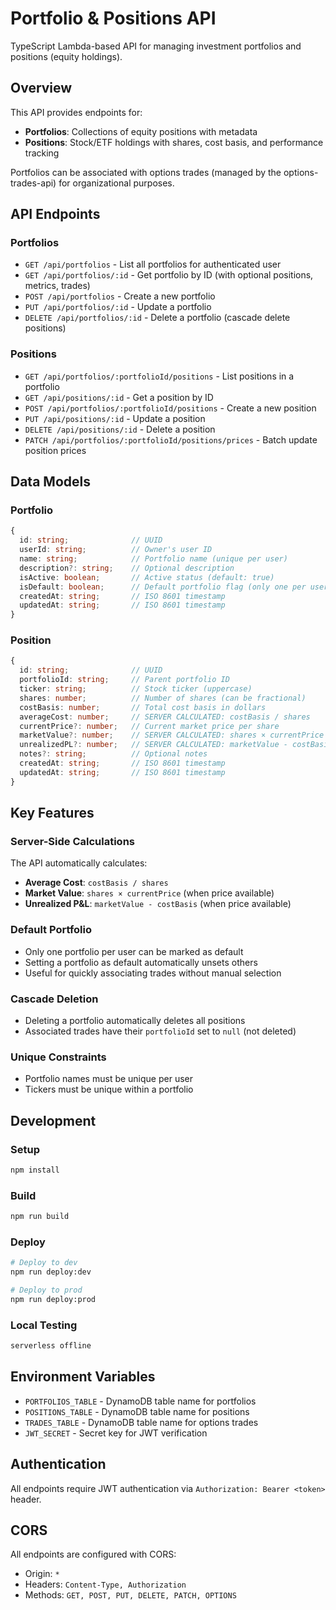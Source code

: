 # Portfolio & Positions API

TypeScript Lambda-based API for managing investment portfolios and positions (equity holdings).

## Overview

This API provides endpoints for:
- **Portfolios**: Collections of equity positions with metadata
- **Positions**: Stock/ETF holdings with shares, cost basis, and performance tracking

Portfolios can be associated with options trades (managed by the options-trades-api) for organizational purposes.

## API Endpoints

### Portfolios

- `GET /api/portfolios` - List all portfolios for authenticated user
- `GET /api/portfolios/:id` - Get portfolio by ID (with optional positions, metrics, trades)
- `POST /api/portfolios` - Create a new portfolio
- `PUT /api/portfolios/:id` - Update a portfolio
- `DELETE /api/portfolios/:id` - Delete a portfolio (cascade delete positions)

### Positions

- `GET /api/portfolios/:portfolioId/positions` - List positions in a portfolio
- `GET /api/positions/:id` - Get a position by ID
- `POST /api/portfolios/:portfolioId/positions` - Create a new position
- `PUT /api/positions/:id` - Update a position
- `DELETE /api/positions/:id` - Delete a position
- `PATCH /api/portfolios/:portfolioId/positions/prices` - Batch update position prices

## Data Models

### Portfolio
```typescript
{
  id: string;              // UUID
  userId: string;          // Owner's user ID
  name: string;            // Portfolio name (unique per user)
  description?: string;    // Optional description
  isActive: boolean;       // Active status (default: true)
  isDefault: boolean;      // Default portfolio flag (only one per user)
  createdAt: string;       // ISO 8601 timestamp
  updatedAt: string;       // ISO 8601 timestamp
}
```

### Position
```typescript
{
  id: string;              // UUID
  portfolioId: string;     // Parent portfolio ID
  ticker: string;          // Stock ticker (uppercase)
  shares: number;          // Number of shares (can be fractional)
  costBasis: number;       // Total cost basis in dollars
  averageCost: number;     // SERVER CALCULATED: costBasis / shares
  currentPrice?: number;   // Current market price per share
  marketValue?: number;    // SERVER CALCULATED: shares × currentPrice
  unrealizedPL?: number;   // SERVER CALCULATED: marketValue - costBasis
  notes?: string;          // Optional notes
  createdAt: string;       // ISO 8601 timestamp
  updatedAt: string;       // ISO 8601 timestamp
}
```

## Key Features

### Server-Side Calculations
The API automatically calculates:
- **Average Cost**: `costBasis / shares`
- **Market Value**: `shares × currentPrice` (when price available)
- **Unrealized P&L**: `marketValue - costBasis` (when price available)

### Default Portfolio
- Only one portfolio per user can be marked as default
- Setting a portfolio as default automatically unsets others
- Useful for quickly associating trades without manual selection

### Cascade Deletion
- Deleting a portfolio automatically deletes all positions
- Associated trades have their `portfolioId` set to `null` (not deleted)

### Unique Constraints
- Portfolio names must be unique per user
- Tickers must be unique within a portfolio

## Development

### Setup
```bash
npm install
```

### Build
```bash
npm run build
```

### Deploy
```bash
# Deploy to dev
npm run deploy:dev

# Deploy to prod
npm run deploy:prod
```

### Local Testing
```bash
serverless offline
```

## Environment Variables

- `PORTFOLIOS_TABLE` - DynamoDB table name for portfolios
- `POSITIONS_TABLE` - DynamoDB table name for positions
- `TRADES_TABLE` - DynamoDB table name for options trades
- `JWT_SECRET` - Secret key for JWT verification

## Authentication

All endpoints require JWT authentication via `Authorization: Bearer <token>` header.

## CORS

All endpoints are configured with CORS:
- Origin: `*`
- Headers: `Content-Type, Authorization`
- Methods: `GET, POST, PUT, DELETE, PATCH, OPTIONS`
